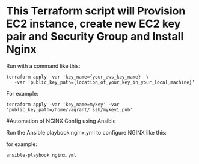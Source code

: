# This Terraform script will Provision EC2 instance, create new EC2 key pair and Security Group and Install Nginx 

Run with a command like this:

```
terraform apply -var 'key_name={your_aws_key_name}' \
   -var 'public_key_path={location_of_your_key_in_your_local_machine}'
```

For example:

```
terraform apply -var 'key_name=mykey' -var 'public_key_path=/home/vagrant/.ssh/mykey1.pub'
```

#Automation of NGINX Config using Ansible

Run the Ansible playbook nginx.yml to configure NGINX like this:


for example:

```
ansible-playbook nginx.yml
``` 
